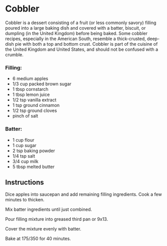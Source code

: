 # Cobbler

Cobbler is a dessert consisting of a fruit (or less commonly savory) filling poured into a large baking dish and covered with a batter, biscuit, or dumpling (in the United Kingdom) before being baked. Some cobbler recipes, especially in the American South, resemble a thick-crusted, deep-dish pie with both a top and bottom crust. Cobbler is part of the cuisine of the United Kingdom and United States, and should not be confused with a crumble.

### Filling:
- 6 medium apples
- 1/3 cup packed brown sugar
- 1 tbsp cornstarch
- 1 tbsp lemon juice
- 1/2 tsp vanilla extract
- 1 tsp ground cinnamon
- 1/2 tsp ground cloves
- pinch of salt

### Batter:
- 1 cup flour
- 1 cup sugar
- 2 tsp baking powder
- 1/4 tsp salt
- 3/4 cup milk
- 5 tbsp melted butter

## Instructions

Dice apples into saucepan and add remaining filling ingredients. Cook a few minutes to thicken.

Mix batter ingredients until just combined.

Pour filling mixture into greased third pan or 9x13.

Cover the mixture evenly with batter.

Bake at 175/350 for 40 minutes.